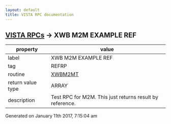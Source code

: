 ```yaml
---
layout: default
title: VISTA RPC documentation
---
```




## [VISTA RPCs](TableOfContent.md) &#8594; XWB M2M EXAMPLE REF 

 property | value 
--- | --- 
 label | XWB M2M EXAMPLE REF
 tag | REFRP
 routine | [XWBM2MT](http://code.osehra.org/dox/Routine_XWBM2MT_source.html)
 return value type | ARRAY
 description | Test RPC for M2M.  This just returns result by reference.




 Generated on January 11th 2017, 7:15:04 am